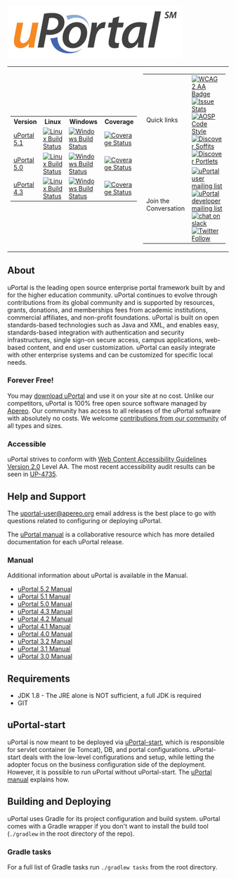 ![uPortal logo](docs/images/uPortal-logo.jpg)

<table border="0">
  <tr>
    <td>
      <table>
        <tr>
          <th>
            Version
          </th>
          <th>
            Linux
          </th>
          <th>
            Windows
          </th>
          <th>
            Coverage
          </th>
        </tr>
        <tr>
          <td>
            <a href="https://github.com/Jasig/uPortal/tree/master">
              uPortal 5.1
            </a>
          </td>
          <td>
            <a href="https://travis-ci.org/Jasig/uPortal">
              <img src="https://travis-ci.org/Jasig/uPortal.svg?branch=master" alt="Linux Build Status">
            </a>
          </td>
          <td>
            <a href="https://ci.appveyor.com/project/drewwills/uportal/branch/master">
              <img src="https://ci.appveyor.com/api/projects/status/8t95sjt090mf62dh/branch/master?svg=true" alt="Windows Build Status">
            </a>
          </td>
          <td>
            <a href="https://coveralls.io/github/Jasig/uPortal?branch=master">
              <img src="https://coveralls.io/repos/github/Jasig/uPortal/badge.svg?branch=master" alt="Coverage Status">
            </a>
          </td>
        </tr>
        <tr>
          <td>
            <a href="https://github.com/Jasig/uPortal/tree/rel-5-0-patches">
              uPortal 5.0
            </a>
          </td>
          <td>
            <a href="https://travis-ci.org/Jasig/uPortal">
              <img src="https://travis-ci.org/Jasig/uPortal.svg?branch=rel-5-0-patches" alt="Linux Build Status">
            </a>
          </td>
          <td>
            <a href="https://ci.appveyor.com/project/drewwills/uportal/branch/rel-5-0-patches">
              <img src="https://ci.appveyor.com/api/projects/status/8t95sjt090mf62dh/branch/rel-5-0-patches?svg=true" alt="Windows Build Status">
            </a>
          </td>
          <td>
            <a href="https://coveralls.io/github/Jasig/uPortal?branch=rel-5-0-patches">
              <img src="https://coveralls.io/repos/github/Jasig/uPortal/badge.svg?branch=rel-5-0-patches" alt="Coverage Status">
            </a>
          </td>
        </tr>
        <tr>
          <td>
            <a href="https://github.com/Jasig/uPortal/tree/rel-4-3-patches">
              uPortal 4.3
            </a>
          </td>
          <td>
            <a href="https://travis-ci.org/Jasig/uPortal">
              <img src="https://travis-ci.org/Jasig/uPortal.svg?branch=rel-4-3-patches" alt="Linux Build Status">
            </a>
          </td>
          <td>
            <a href="https://ci.appveyor.com/project/drewwills/uportal/branch/rel-4-3-patches">
              <img src="https://ci.appveyor.com/api/projects/status/8t95sjt090mf62dh/branch/rel-4-3-patches?svg=true" alt="Windows Build Status">
            </a>
          </td>
          <td>
            <a href="https://coveralls.io/github/Jasig/uPortal?branch=rel-4-3-patches">
              <img src="https://coveralls.io/repos/github/Jasig/uPortal/badge.svg?branch=rel-4-3-patches" alt="Coverage Status">
            </a>
          </td>
        </tr>
      </table>
    </td>
    <td>
      <table>
        <tr>
            <td>
                Quick links
            </td>
            <td>
                <a href="https://www.w3.org/TR/WCAG20/">
                  <img src="https://www.w3.org/WAI/wcag2AA-blue-v.svg" alt="WCAG 2 AA Badge">
                </a>
                <br>
                <a href="http://issuestats.com/github/Jasig/uPortal">
                  <img src="http://issuestats.com/github/Jasig/uPortal/badge/pr" alt="Issue Stats">
                </a>
                <br>
                <a href="https://source.android.com/setup/contribute/code-style">
                  <img src="https://img.shields.io/badge/code_style-AOSP-green.svg?style=flat" alt="AOSP Code Style">
                </a>
                <br>
                <a href="https://github.com/search?q=topic%3Auportal+topic%3Asoffit&type=Repositories">
                  <img src="https://img.shields.io/badge/discover-soffits-blue.svg?style=flat" alt="Discover Soffits">
                </a>
                <br>
                <a href="https://github.com/search?q=topic%3Auportal+topic%3Aportlet&type=Repositories">
                  <img src="https://img.shields.io/badge/discover-portlets-blue.svg?style=flat" alt="Discover Portlets">
                </a>
            </td>
        </tr>
        <tr>
          <td>
            Join the Conversation
          </td>
          <td>
            <a href="https://groups.google.com/a/apereo.org/forum/#!forum/uportal-user">
              <img src="https://img.shields.io/badge/uPortal-user-green.svg?style=flat" alt="uPortal user mailing list">
            </a>
            <br>
            <a href="https://groups.google.com/a/apereo.org/forum/#!forum/uportal-dev">
              <img src="https://img.shields.io/badge/uPortal-dev-blue.svg?style=flat" alt="uPortal developer mailing list">
            </a>
            <br>
            <a href="https://apereo.slack.com">
              <img src="https://img.shields.io/badge/chat-on_slack-E01765.svg?style=flat" alt="chat on slack">
            </a>
            <br>
            <a href="https://twitter.com/uPortal">
              <img src="https://img.shields.io/twitter/follow/uPortal.svg?style=social&amp;label=Follow" alt="Twitter Follow">
            </a>
          </td>
        </tr>
      </table>
    </td>
  </tr>
</table>

## About

uPortal is the leading open source enterprise portal framework built by and for
the higher education community. uPortal continues to evolve through
contributions from its global community and is supported by resources, grants,
donations, and memberships fees from academic institutions, commercial
affiliates, and non-profit foundations. uPortal is built on open standards-based
technologies such as Java and XML, and enables easy, standards-based integration
with authentication and security infrastructures, single sign-on secure access,
campus applications, web-based content, and end user customization. uPortal can
easily integrate with other enterprise systems and can be customized for
specific local needs.

### Forever Free!

You may [download uPortal](https://github.com/Jasig/uPortal/releases) and use it
on your site at no cost. Unlike our competitors, uPortal is 100% free open
source software managed by [Apereo](https://www.apereo.org/content/about). Our
community has access to all releases of the uPortal software with absolutely no
costs. We welcome
[contributions from our community](https://github.com/Jasig/uPortal/graphs/contributors)
of all types and sizes.

### Accessible

uPortal strives to conform with
[Web Content Accessibility Guidelines Version 2.0](https://www.w3.org/TR/WCAG20/)
Level AA. The most recent accessibility audit results can be seen in
[UP-4735](https://issues.jasig.org/browse/UP-4735).

## Help and Support

The [uportal-user@apereo.org](https://wiki.jasig.org/display/JSG/uportal-user)
email address is the best place to go with questions related to configuring or
deploying uPortal.

The [uPortal manual](#manual) is a collaborative resource which has more
detailed documentation for each uPortal release.

### Manual

Additional information about uPortal is available in the Manual.

*   [uPortal 5.2 Manual][latest uPortal manual]
*   [uPortal 5.1 Manual](https://github.com/Jasig/uPortal/tree/v5.1.2/docs)
*   [uPortal 5.0 Manual](https://github.com/Jasig/uPortal/tree/v5.0.7/docs)
*   [uPortal 4.3 Manual](https://wiki.jasig.org/display/UPM43/Home)
*   [uPortal 4.2 Manual](https://wiki.jasig.org/display/UPM42/Home)
*   [uPortal 4.1 Manual](https://wiki.jasig.org/display/UPM41/Home)
*   [uPortal 4.0 Manual](https://wiki.jasig.org/display/UPM40/Home)
*   [uPortal 3.2 Manual](https://wiki.jasig.org/display/UPM32/Home)
*   [uPortal 3.1 Manual](https://wiki.jasig.org/display/UPM31/Home)
*   [uPortal 3.0 Manual](https://wiki.jasig.org/display/UPM30/Home)

## Requirements

*   JDK 1.8 - The JRE alone is NOT sufficient, a full JDK is required
*   GIT

## uPortal-start

uPortal is now meant to be deployed via [uPortal-start][], which is responsible for
servlet container (ie Tomcat), DB, and portal configurations. uPortal-start
deals with the low-level configurations and setup, while letting the adopter
focus on the business configuration side of the deployment. However, it is
possible to run uPortal without uPortal-start. The [uPortal manual][latest uPortal manual] explains
how.

## Building and Deploying

uPortal uses Gradle for its project configuration and build system. uPortal
comes with a Gradle wrapper if you don't want to install the build tool
(`./gradlew` in the root directory of the repo).

### Gradle tasks

For a full list of Gradle tasks run `./gradlew tasks` from the root directory.

[latest uPortal manual]: https://jasig.github.io/uPortal
[uPortal-start]: https://github.com/Jasig/uPortal-start

